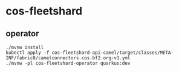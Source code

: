 # cos-fleetshard


## operator

```shell
./mvnw install
kubectl apply -f cos-fleetshard-api-camel/target/classes/META-INF/fabric8/camelconnectors.cos.bf2.org-v1.yml
./mvnw -pl cos-fleetshard-operator quarkus:dev
```